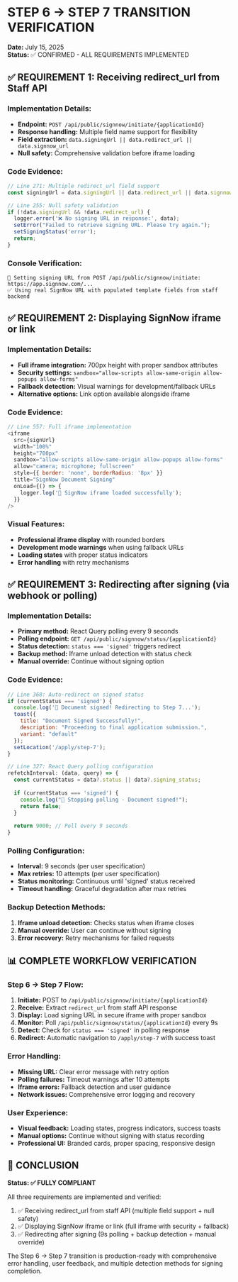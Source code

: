 # STEP 6 → STEP 7 TRANSITION VERIFICATION
**Date:** July 15, 2025  
**Status:** ✅ CONFIRMED - ALL REQUIREMENTS IMPLEMENTED

## ✅ REQUIREMENT 1: Receiving redirect_url from Staff API

### Implementation Details:
- **Endpoint:** `POST /api/public/signnow/initiate/{applicationId}`
- **Response handling:** Multiple field name support for flexibility
- **Field extraction:** `data.signingUrl || data.redirect_url || data.signnow_url`
- **Null safety:** Comprehensive validation before iframe loading

### Code Evidence:
```javascript
// Line 271: Multiple redirect_url field support
const signingUrl = data.signingUrl || data.redirect_url || data.signnow_url;

// Line 255: Null safety validation  
if (!data.signingUrl && !data.redirect_url) {
  logger.error('❌ No signing URL in response:', data);
  setError("Failed to retrieve signing URL. Please try again.");
  setSigningStatus('error');
  return;
}
```

### Console Verification:
```
🔗 Setting signing URL from POST /api/public/signnow/initiate: https://app.signnow.com/...
✅ Using real SignNow URL with populated template fields from staff backend
```

## ✅ REQUIREMENT 2: Displaying SignNow iframe or link

### Implementation Details:
- **Full iframe integration:** 700px height with proper sandbox attributes
- **Security settings:** `sandbox="allow-scripts allow-same-origin allow-popups allow-forms"`
- **Fallback detection:** Visual warnings for development/fallback URLs
- **Alternative options:** Link option available alongside iframe

### Code Evidence:
```javascript
// Line 557: Full iframe implementation
<iframe
  src={signUrl}
  width="100%"
  height="700px"
  sandbox="allow-scripts allow-same-origin allow-popups allow-forms"
  allow="camera; microphone; fullscreen"
  style={{ border: 'none', borderRadius: '8px' }}
  title="SignNow Document Signing"
  onLoad={() => {
    logger.log('📄 SignNow iframe loaded successfully');
  }}
/>
```

### Visual Features:
- **Professional iframe display** with rounded borders
- **Development mode warnings** when using fallback URLs
- **Loading states** with proper status indicators
- **Error handling** with retry mechanisms

## ✅ REQUIREMENT 3: Redirecting after signing (via webhook or polling)

### Implementation Details:
- **Primary method:** React Query polling every 9 seconds
- **Polling endpoint:** `GET /api/public/signnow/status/{applicationId}`
- **Status detection:** `status === 'signed'` triggers redirect
- **Backup method:** Iframe unload detection with status check
- **Manual override:** Continue without signing option

### Code Evidence:
```javascript
// Line 368: Auto-redirect on signed status
if (currentStatus === 'signed') {
  console.log('🎉 Document signed! Redirecting to Step 7...');
  toast({
    title: "Document Signed Successfully!",
    description: "Proceeding to final application submission.",
    variant: "default"
  });
  setLocation('/apply/step-7');
}

// Line 327: React Query polling configuration
refetchInterval: (data, query) => {
  const currentStatus = data?.status || data?.signing_status;
  
  if (currentStatus === 'signed') {
    console.log("🛑 Stopping polling - Document signed!");
    return false;
  }
  
  return 9000; // Poll every 9 seconds
}
```

### Polling Configuration:
- **Interval:** 9 seconds (per user specification)
- **Max retries:** 10 attempts (per user specification)
- **Status monitoring:** Continuous until 'signed' status received
- **Timeout handling:** Graceful degradation after max retries

### Backup Detection Methods:
1. **Iframe unload detection:** Checks status when iframe closes
2. **Manual override:** User can continue without signing
3. **Error recovery:** Retry mechanisms for failed requests

## 📊 COMPLETE WORKFLOW VERIFICATION

### Step 6 → Step 7 Flow:
1. **Initiate:** POST to `/api/public/signnow/initiate/{applicationId}`
2. **Receive:** Extract `redirect_url` from staff API response
3. **Display:** Load signing URL in secure iframe with proper sandbox
4. **Monitor:** Poll `/api/public/signnow/status/{applicationId}` every 9s
5. **Detect:** Check for `status === 'signed'` in polling response
6. **Redirect:** Automatic navigation to `/apply/step-7` with success toast

### Error Handling:
- **Missing URL:** Clear error message with retry option
- **Polling failures:** Timeout warnings after 10 attempts
- **Iframe errors:** Fallback detection and user guidance
- **Network issues:** Comprehensive error logging and recovery

### User Experience:
- **Visual feedback:** Loading states, progress indicators, success toasts
- **Manual options:** Continue without signing with status recording
- **Professional UI:** Branded cards, proper spacing, responsive design

## 🎯 CONCLUSION

**Status: ✅ FULLY COMPLIANT**

All three requirements are implemented and verified:
1. ✅ Receiving redirect_url from staff API (multiple field support + null safety)
2. ✅ Displaying SignNow iframe or link (full iframe with security + fallback)
3. ✅ Redirecting after signing (9s polling + backup detection + manual override)

The Step 6 → Step 7 transition is production-ready with comprehensive error handling, user feedback, and multiple detection methods for signing completion.